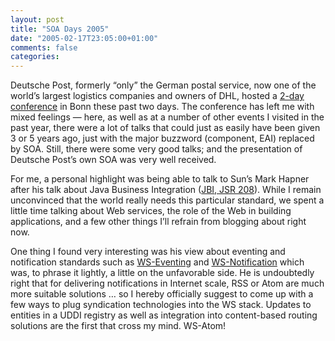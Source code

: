 ```yaml
---
layout: post
title: "SOA Days 2005"
date: "2005-02-17T23:05:00+01:00"
comments: false
categories: 
---
```


<p>Deutsche Post, formerly &#8220;only&#8221; the German postal service, now one of the world&#8217;s largest logistics companies and owners of DHL, hosted a <a href="http://www.soai.org/SOA-Days/Main.htm">2-day conference</a> in Bonn these past two days. The conference has left me with mixed feelings &#8212; here, as well as at a number of other events I visited in the past year, there were a lot of talks that could just as easily have been given 3 or 5 years ago, just with the major buzzword (component, EAI) replaced by SOA. Still, there were some very good talks; and the presentation of Deutsche Post&#8217;s own SOA was very well received. </p>

<p>For me, a personal highlight was being able to talk to Sun&#8217;s Mark Hapner after his talk about Java Business Integration (<a href="http://www.jcp.org/en/jsr/detail?id=208">JBI, JSR 208</a>). While I remain unconvinced that the world really needs this particular standard, we spent a little time talking about Web services, the role of the Web in building applications, and a few other things I&#8217;ll refrain from blogging about right now.</p>

<p>One thing I found very interesting was his view about eventing and notification standards such as <a href="http://www.ibm.com/developerworks/webservices/library/specification/ws-eventing/">WS-Eventing</a> and <a href="http://www-106.ibm.com/developerworks/library/specification/ws-notification/">WS-Notification</a> which was, to phrase it lightly, a little on the unfavorable side. He is undoubtedly right that for delivering notifications in Internet scale, RSS or Atom are much more suitable solutions &#8230; so I hereby officially suggest to come up with a few ways to plug syndication technologies into the WS stack. Updates to entities in a UDDI registry as well as integration into content-based routing solutions are the first that cross my mind. WS-Atom!</p>


